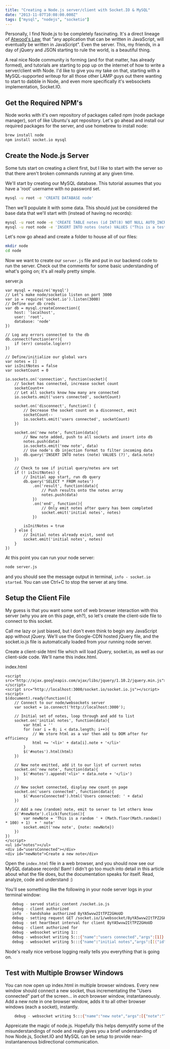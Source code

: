 ```yaml
---
title: "Creating a Node.js server/client with Socket.IO & MySQL"
date: "2013-11-07T10:08:00.000Z"
tags: ["mysql", "nodejs", "socketio"]
---
```


Personally, I find Node.js to be completely fascinating. It's a direct lineage of <a href="http://www.codinghorror.com/blog/2007/07/the-principle-of-least-power.html" target="_blank">Atwood's Law</a>, that "any application that can be written in JavaScript, will eventually be written in JavaScript". Even the server. This, my friends, in a day of jQuery and JSON starting to rule the world, is a beautiful thing.

A real nice Node community is forming (and for that matter, has already formed), and tutorials are starting to pop up on the internet of how to write a server/client with Node. I'd like to give you my take on that, starting with a MySQL-supported writeup for all those other LAMP guys out there wanting to start to dabble in Node, and even more specifically it's websockets implementation, Socket.IO.

## Get the Required NPM's

Node works with it's own repository of packages called npm (node package manager), sort of like Ubuntu's apt repository. Let's go ahead and install our required packages for the server, and use homebrew to install node:

```meta
brew install node
npm install socket.io mysql
```

## Create the Node.js Server

Some tuts start on creating a client first, but I like to start with the server so that there aren't broken commands running at any given time.

We'll start by creating our MySQL database. This tutorial assumes that you have a 'root' username with no password set.

```bash
mysql -u root -e 'CREATE DATABASE node'
```

Then we'll populate it with some data. This should just be considered the base data that we'll start with (instead of having no records):

```bash
mysql -u root node -e 'CREATE TABLE notes (id INT(8) NOT NULL AUTO_INCREMENT, note VARCHAR(50) NOT NULL, PRIMARY KEY (id))'
mysql -u root node -e 'INSERT INTO notes (note) VALUES ("This is a test!", "This is another test...", "And, yet again, another...")'
```

Let's now go ahead and create a folder to house all of our files:

```bash
mkdir node
cd node
```

Now we want to create our `server.js` file and put in our backend code to run the server. Check out the comments for some basic understanding of what's going on; it's all really pretty simple.

<div class="gatsby-code-title">server.js</div>

```js{numberLines: true}
var mysql = require('mysql')
// Let’s make node/socketio listen on port 3000
var io = require('socket.io').listen(3000)
// Define our db creds
var db = mysql.createConnection({
    host: 'localhost',
    user: 'root',
    database: 'node'
})
 
// Log any errors connected to the db
db.connect(function(err){
    if (err) console.log(err)
})
 
// Define/initialize our global vars
var notes = []
var isInitNotes = false
var socketCount = 0
 
io.sockets.on('connection', function(socket){
    // Socket has connected, increase socket count
    socketCount++
    // Let all sockets know how many are connected
    io.sockets.emit('users connected', socketCount)
 
    socket.on('disconnect', function() {
        // Decrease the socket count on a disconnect, emit
        socketCount--
        io.sockets.emit('users connected', socketCount)
    })
 
    socket.on('new note', function(data){
        // New note added, push to all sockets and insert into db
        notes.push(data)
        io.sockets.emit('new note', data)
        // Use node's db injection format to filter incoming data
        db.query('INSERT INTO notes (note) VALUES (?)', data.note)
    })
 
    // Check to see if initial query/notes are set
    if (! isInitNotes) {
        // Initial app start, run db query
        db.query('SELECT * FROM notes')
            .on('result', function(data){
                // Push results onto the notes array
                notes.push(data)
            })
            .on('end', function(){
                // Only emit notes after query has been completed
                socket.emit('initial notes', notes)
            })
 
        isInitNotes = true
    } else {
        // Initial notes already exist, send out
        socket.emit('initial notes', notes)
    }
})
```

At this point you can run your node server:

```bash
node server.js
```

and you should see the message output in terminal, `info - socket.io started`. You can use Ctrl+C to stop the server at any time.

## Setup the Client File

My guess is that you want some sort of web browser interaction with this server (why you are on this page, eh?), so let's create the client-side file to connect to this socket.

Call me lazy or just biased, but I don't even think to begin any JavaScript app without jQuery. We'll use the Google-CDN hosted jQuery file, and the socket.io.js file is automatically loaded from your running node server.

Create a client-side html file which will load jQuery, socket.io, as well as our client-side code. We'll name this index.html.

<div class="gatsby-code-title">index.html</div>

```html{numberLines: true}
<script src="http://ajax.googleapis.com/ajax/libs/jquery/1.10.2/jquery.min.js"></script>
<script src="http://localhost:3000/socket.io/socket.io.js"></script>
<script>
$(document).ready(function(){
    // Connect to our node/websockets server
    var socket = io.connect('http://localhost:3000');
 
    // Initial set of notes, loop through and add to list
    socket.on('initial notes', function(data){
        var html = ''
        for (var i = 0; i < data.length; i++){
            // We store html as a var then add to DOM after for efficiency
            html += '<li>' + data[i].note + '</li>'
        }
        $('#notes').html(html)
    })
 
    // New note emitted, add it to our list of current notes
    socket.on('new note', function(data){
        $('#notes').append('<li>' + data.note + '</li>')
    })
 
    // New socket connected, display new count on page
    socket.on('users connected', function(data){
        $('#usersConnected').html('Users connected: ' + data)
    })
 
    // Add a new (random) note, emit to server to let others know
    $('#newNote').click(function(){
        var newNote = 'This is a random ' + (Math.floor(Math.random() * 100) + 1)  + ' note'
        socket.emit('new note', {note: newNote})
    })
})
</script>
<ul id="notes"></ul>
<div id="usersConnected"></div>
<div id="newNote">Create a new note</div>
```

Open the `index.html` file in a web browser, and you should now see our MySQL database records! Bam! I didn't go too much into detail in this article about what the file does, but the documentation speaks for itself. Read, analyze, code and understand :)

You'll see something like the following in your node server logs in your terminal window:

```bash
   debug - served static content /socket.io.js
   debug - client authorized
   info  - handshake authorized 8yYA5wvw2ItTPZ2GHoUD
   debug - setting request GET /socket.io/1/websocket/8yYA5wvw2ItTPZ2GHoUD
   debug - set heartbeat interval for client 8yYA5wvw2ItTPZ2GHoUD
   debug - client authorized for 
   debug - websocket writing 1::
   debug - websocket writing 5:::{"name":"users connected","args":[1]}
   debug - websocket writing 5:::{"name":"initial notes","args":[[{"id":1,"note":"This is a test!"},{"id":2,"note":"This is another test..."},{"id":3,"note":"And, yet again, another..."}]]
```

Node's really nice verbose logging really tells you everything that is going on.

## Test with Multiple Browser Windows

You can now open up index.html in multiple browser windows. Every new window should connect a new socket, thus incrementating the "Users connected" part of the screen... in *each* browser window, instantaneously. Add a new note in one browser window, adds it to all other browser windows (each a socket), instantly.

```bash
    debug - websocket writing 5:::{"name":"new note","args":[{"note":"This is a random 59 note"}]}
```

Appreicate the magic of node.js. Hopefully this helps demystify some of the misunderstandings of node and really gives you a brief understanding of how Node.js, Socket.IO and MySQL can be setup to provide near-instantanenous bidirectional communication.

